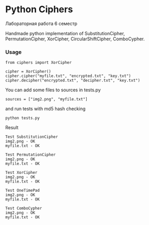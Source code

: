 # Python Ciphers

Лабораторная работа 6 семестр

Handmade python implementation of SubstitutionCipher, PermutationCipher, XorCipher, CircularShiftCipher, ComboCypher.

### Usage
```
from ciphers import XorCipher

cipher = XorCipher()
cipher.cipher("myfile.txt", "encrypted.txt", "key.txt")
cipher.decipher("encrypted.txt", "decipher.txt", "key.txt")
```

You can add some files to sources in tests.py
```
sources = ["img2.png", "myfile.txt"]
```

and run tests with md5 hash checking

```
python tests.py
```

Result
```
Test SubstitutionCipher
img2.png - OK
myfile.txt - OK

Test PermutationCipher
img2.png - OK
myfile.txt - OK

Test XorCipher
img2.png - OK
myfile.txt - OK

Test OneTimePad
img2.png - OK
myfile.txt - OK

Test ComboCypher
img2.png - OK
myfile.txt - OK
```

